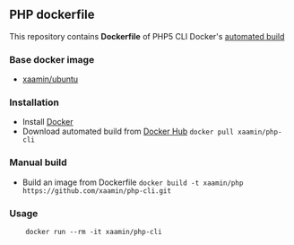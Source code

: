 ## PHP dockerfile
This repository contains **Dockerfile** of PHP5 CLI Docker's [automated build](https://hub.docker.com/r/xaamin/php-cli)

### Base docker image
* [xaamin/ubuntu](https://registry.hub.docker.com/r/xaamin/ubuntu)

### Installation
* Install [Docker](https://www.docker.com)
* Download automated build from [Docker Hub](https://hub.docker.com/r/xaamin/php) `docker pull xaamin/php-cli`

### Manual build
* Build an image from Dockerfile `docker build -t xaamin/php https://github.com/xaamin/php-cli.git`

### Usage
```
	docker run --rm -it xaamin/php-cli 
```